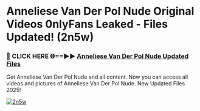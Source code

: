 # Anneliese Van Der Pol Nude Original Videos 0nlyFans Leaked - Files Updated! (2n5w)

<h3>🔴 CLICK HERE 🌐==►► <a href="https://tinyurl.com/5h6xmrr3" rel="nofollow">Anneliese Van Der Pol Nude Updated Files</a></h3>

Get Anneliese Van Der Pol Nude and all content. Now you can access all videos and pictures of Anneliese Van Der Pol Nude. New Updated Files 2025!

[![2n5w](https://i.imgur.com/KVD873Z.gif)](https://tinyurl.com/5h6xmrr3)
